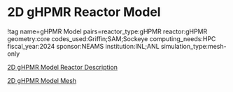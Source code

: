 # 2D gHPMR Reactor Model

!tag name=gHPMR Model pairs=reactor_type:gHPMR
                       reactor:gHPMR
                       geometry:core
                       codes_used:Griffin;SAM;Sockeye
                       computing_needs:HPC
                       fiscal_year:2024
                       sponsor:NEAMS
                       institution:INL;ANL
                       simulation_type:mesh-only

[2D gHPMR Model Reactor Description](gHPMR_reactor_description.md)

[2D gHPMR Model Mesh](gHPMR_mesh.md)
